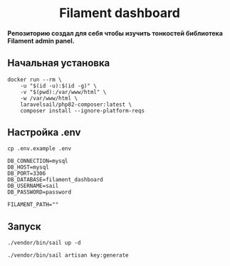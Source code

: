 <h1 align="center">Filament dashboard</h1>

#### Репозиторию создал для себя чтобы изучить тонкостей библиотека Filament admin panel. 
## Начальная установка

```shell
docker run --rm \
    -u "$(id -u):$(id -g)" \
    -v "$(pwd):/var/www/html" \
    -w /var/www/html \
    laravelsail/php82-composer:latest \
    composer install --ignore-platform-reqs
```

## Настройка .env

```shell
cp .env.example .env
```

```
DB_CONNECTION=mysql
DB_HOST=mysql
DB_PORT=3306
DB_DATABASE=filament_dashboard
DB_USERNAME=sail
DB_PASSWORD=password

FILAMENT_PATH=""
```

## Запуск

```shell
./vendor/bin/sail up -d
```

```shell
./vendor/bin/sail artisan key:generate
```
